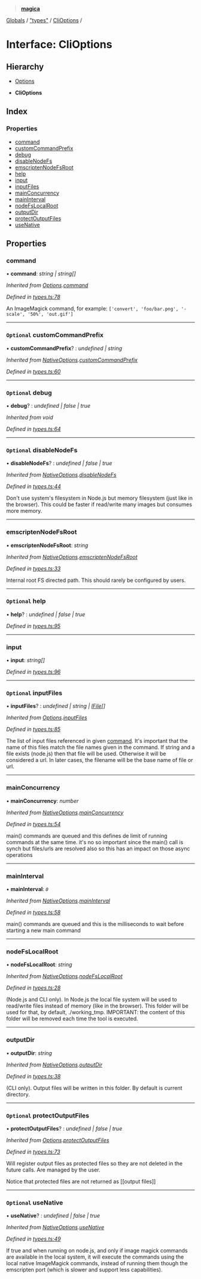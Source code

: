 > **[magica](../README.md)**

[Globals](../README.md) / ["types"](../modules/_types_.md) / [CliOptions](_types_.clioptions.md) /

# Interface: CliOptions

## Hierarchy

  * [Options](_types_.options.md)

  * **CliOptions**

## Index

### Properties

* [command](_types_.clioptions.md#command)
* [customCommandPrefix](_types_.clioptions.md#optional-customcommandprefix)
* [debug](_types_.clioptions.md#optional-debug)
* [disableNodeFs](_types_.clioptions.md#optional-disablenodefs)
* [emscriptenNodeFsRoot](_types_.clioptions.md#emscriptennodefsroot)
* [help](_types_.clioptions.md#optional-help)
* [input](_types_.clioptions.md#input)
* [inputFiles](_types_.clioptions.md#optional-inputfiles)
* [mainConcurrency](_types_.clioptions.md#mainconcurrency)
* [mainInterval](_types_.clioptions.md#maininterval)
* [nodeFsLocalRoot](_types_.clioptions.md#nodefslocalroot)
* [outputDir](_types_.clioptions.md#outputdir)
* [protectOutputFiles](_types_.clioptions.md#optional-protectoutputfiles)
* [useNative](_types_.clioptions.md#optional-usenative)

## Properties

###  command

• **command**: *string | string[]*

*Inherited from [Options](_types_.options.md).[command](_types_.options.md#command)*

*Defined in [types.ts:78](https://github.com/cancerberoSgx/magica/blob/cc19f3a/src/types.ts#L78)*

An ImageMagick command, for example: `['convert', 'foo/bar.png', '-scale', '50%', 'out.gif']`

___

### `Optional` customCommandPrefix

• **customCommandPrefix**? : *undefined | string*

*Inherited from [NativeOptions](_types_.nativeoptions.md).[customCommandPrefix](_types_.nativeoptions.md#optional-customcommandprefix)*

*Defined in [types.ts:60](https://github.com/cancerberoSgx/magica/blob/cc19f3a/src/types.ts#L60)*

___

### `Optional` debug

• **debug**? : *undefined | false | true*

*Inherited from void*

*Defined in [types.ts:64](https://github.com/cancerberoSgx/magica/blob/cc19f3a/src/types.ts#L64)*

___

### `Optional` disableNodeFs

• **disableNodeFs**? : *undefined | false | true*

*Inherited from [NativeOptions](_types_.nativeoptions.md).[disableNodeFs](_types_.nativeoptions.md#optional-disablenodefs)*

*Defined in [types.ts:44](https://github.com/cancerberoSgx/magica/blob/cc19f3a/src/types.ts#L44)*

Don't use system's filesystem in Node.js but memory filesystem (just like in the browser). This could be
faster if read/write many images but consumes more memory.

___

###  emscriptenNodeFsRoot

• **emscriptenNodeFsRoot**: *string*

*Inherited from [NativeOptions](_types_.nativeoptions.md).[emscriptenNodeFsRoot](_types_.nativeoptions.md#emscriptennodefsroot)*

*Defined in [types.ts:33](https://github.com/cancerberoSgx/magica/blob/cc19f3a/src/types.ts#L33)*

Internal root FS directed path. This should rarely be configured by users.

___

### `Optional` help

• **help**? : *undefined | false | true*

*Defined in [types.ts:95](https://github.com/cancerberoSgx/magica/blob/cc19f3a/src/types.ts#L95)*

___

###  input

• **input**: *string[]*

*Defined in [types.ts:96](https://github.com/cancerberoSgx/magica/blob/cc19f3a/src/types.ts#L96)*

___

### `Optional` inputFiles

• **inputFiles**? : *undefined | string | [IFile](_types_.ifile.md)[]*

*Inherited from [Options](_types_.options.md).[inputFiles](_types_.options.md#optional-inputfiles)*

*Defined in [types.ts:85](https://github.com/cancerberoSgx/magica/blob/cc19f3a/src/types.ts#L85)*

The list of input files referenced in given [command](_types_.clioptions.md#command). It's important that the name of this files match
the file names given in the command. If string and a file exists (node.js) then that file will be used.
Otherwise it will be considered a url. In later cases, the filename will be the base name of file or url.

___

###  mainConcurrency

• **mainConcurrency**: *number*

*Inherited from [NativeOptions](_types_.nativeoptions.md).[mainConcurrency](_types_.nativeoptions.md#mainconcurrency)*

*Defined in [types.ts:54](https://github.com/cancerberoSgx/magica/blob/cc19f3a/src/types.ts#L54)*

main() commands are queued and this defines de limit of running commands at the same time. it's no so important since the main() call is synch but files/urls are resolved also so this has an impact on those async operations

___

###  mainInterval

• **mainInterval**: *`0`*

*Inherited from [NativeOptions](_types_.nativeoptions.md).[mainInterval](_types_.nativeoptions.md#maininterval)*

*Defined in [types.ts:58](https://github.com/cancerberoSgx/magica/blob/cc19f3a/src/types.ts#L58)*

main() commands are queued and this is the milliseconds to wait before starting a new main command

___

###  nodeFsLocalRoot

• **nodeFsLocalRoot**: *string*

*Inherited from [NativeOptions](_types_.nativeoptions.md).[nodeFsLocalRoot](_types_.nativeoptions.md#nodefslocalroot)*

*Defined in [types.ts:28](https://github.com/cancerberoSgx/magica/blob/cc19f3a/src/types.ts#L28)*

(Node.js and CLI only). In Node.js the local file system will be used to read/write files instead of
memory (like in the browser). This folder will be used for that, by default, ./working_tmp. IMPORTANT:
the content of this folder will be removed each time the tool is executed.

___

###  outputDir

• **outputDir**: *string*

*Inherited from [NativeOptions](_types_.nativeoptions.md).[outputDir](_types_.nativeoptions.md#outputdir)*

*Defined in [types.ts:38](https://github.com/cancerberoSgx/magica/blob/cc19f3a/src/types.ts#L38)*

(CLI only). Output files will be written in this folder. By default is current directory.

___

### `Optional` protectOutputFiles

• **protectOutputFiles**? : *undefined | false | true*

*Inherited from [Options](_types_.options.md).[protectOutputFiles](_types_.options.md#optional-protectoutputfiles)*

*Defined in [types.ts:73](https://github.com/cancerberoSgx/magica/blob/cc19f3a/src/types.ts#L73)*

Will register output files as protected files so they are not deleted in the future calls. Are managed by the user.

Notice that protected files are not returned as [[output files]]

___

### `Optional` useNative

• **useNative**? : *undefined | false | true*

*Inherited from [NativeOptions](_types_.nativeoptions.md).[useNative](_types_.nativeoptions.md#optional-usenative)*

*Defined in [types.ts:49](https://github.com/cancerberoSgx/magica/blob/cc19f3a/src/types.ts#L49)*

If true and when running on node.js, and only if image magick commands are available in the local system, it will execute the commands using the local native ImageMagick commands, instead of running them though the emscripten port (which is slower and support less capabilities).